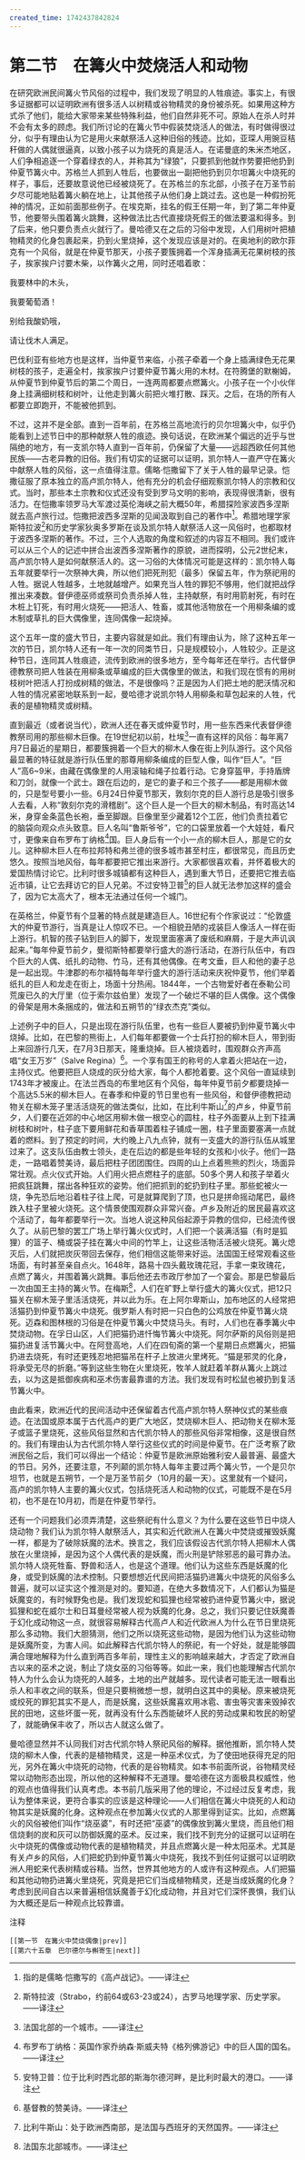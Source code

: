 ```yaml
---
created_time: 1742437842824
---
```

# 第二节　在篝火中焚烧活人和动物

在研究欧洲民间篝火节风俗的过程中，我们发现了明显的人牲痕迹。事实上，有很多证据都可以证明欧洲有很多活人以树精或谷物精灵的身份被杀死。如果用这种方式杀了他们，能给大家带来某些特殊利益，他们自然非死不可。原始人在杀人时并不会有太多的顾虑。我们所讨论的在篝火节中假装焚烧活人的做法，有时做得很过分，似乎有理由认为它是用火来献祭活人这种旧俗的残迹。比如，亚琛人用豌豆秸秆做的人偶就很逼真，以致小孩子以为烧死的真是活人。在诺曼底的朱米杰地区，人们争相追逐一个穿着绿衣的人，并称其为“绿狼”，只要抓到他就作势要把他扔到仲夏节篝火中。苏格兰人抓到人牲后，也要做出一副把他扔到贝尔坦篝火中烧死的样子，事后，还要故意说他已经被烧死了。在苏格兰的东北部，小孩子在万圣节前夕尽可能地贴着篝火躺在地上，让其他孩子从他们身上跳过去。这也是一种假扮死神的情况，正如前面那些例子。在埃克斯，挂名的假王任期一年，到了第二年仲夏节，他要带头围着篝火跳舞，这种做法比古代直接烧死假王的做法要温和得多。到了后来，他只要负责点火就行了。曼哈德又在之后的习俗中发现，人们用树叶把植物精灵的化身包裹起来，扔到火里烧掉，这个发现应该是对的。在奥地利的欧尔菲克有一个风俗，就是在仲夏节那天，小孩子要簇拥着一个浑身插满无花果树枝的孩子，挨家挨户讨要木柴，以作篝火之用，同时还唱着歌：  
  
  
  

我要林中的木头，

我要葡萄酒！

别给我酸奶哦，

请让伐木人满足。  
  
  
  

巴伐利亚有些地方也是这样，当仲夏节来临，小孩子牵着一个身上插满绿色无花果树枝的孩子，走遍全村，挨家挨户讨要仲夏节篝火用的木材。在符腾堡的默榭姆，从仲夏节到仲夏节后的第二个周日，一连两周都要点燃篝火。小孩子在一个小伙伴身上挂满细树枝和树叶，让他走到篝火前把火堆打散、踩灭。之后，在场的所有人都要立即跑开，不能被他抓到。

不过，这并不是全部。直到一百年前，在苏格兰高地流行的贝尔坦篝火中，似乎仍能看到上述节日中的那种献祭人牲的痕迹。换句话说，在欧洲某个偏远的近乎与世隔绝的地方，有一支凯尔特人直到一百年前，仍保留了大量——远超西欧任何其他民族——古老异教的旧俗。我们有切实的证据可以证明，凯尔特人一直严守在篝火中献祭人牲的风俗，这一点值得注意。儒略·恺撒留下了关于人牲的最早记录。恺撒征服了原本独立的高卢凯尔特人，他有充分的机会仔细观察凯尔特人的宗教和仪式。当时，那些本土宗教和仪式还没有受到罗马文明的影响，表现得很清新，很有活力。在恺撒率领罗马大军渡过英伦海峡之前大概50年，希腊探险家波西多涅斯就去高卢旅行过。恺撒把波西多涅斯的见闻汲取到自己的著作中[^1]。希腊地理学家斯特拉波[^2]和历史学家狄奥多罗斯在谈及凯尔特人献祭活人这一风俗时，也都取材于波西多涅斯的著作。不过，三个人选取的角度和叙述的内容互不相同。我们或许可以从三个人的记述中拼合出波西多涅斯著作的原貌，进而探明，公元2世纪末，高卢凯尔特人是如何献祭活人的。这一习俗的大体情况可能是这样的：凯尔特人每五年就要举行一次祭神大典，所以他们把死刑犯（最多）保留五年，作为祭祀用的人牲。据说人牲越多，土地就越增产。如果充当人牲的罪犯不够用，他们就把战俘推出来凑数。督伊德巫师或祭司负责杀掉人牲，主持献祭，有时用箭射死，有时在木桩上钉死，有时用火烧死——把活人、牲畜，或其他活物放在一个用柳条编的或木制或草扎的巨大偶像里，连同偶像一起烧掉。

这个五年一度的盛大节日，主要内容就是如此。我们有理由认为，除了这种五年一次的节日，凯尔特人还有一年一次的同类节日，只是规模较小，人牲较少。正是这种节日，连同其人牲痕迹，流传到欧洲的很多地方，至今每年还在举行。古代督伊德教祭司把人牲装在用柳条或草编成的巨大偶像里的做法，和我们现在惯有的用树枝树叶把活人打扮成树精的做法，不是很像吗？正是因为人们把土地的肥沃情况和人牲的情况紧密地联系到一起，曼哈德才说凯尔特人用柳条和草包起来的人牲，代表的是植物精灵或树精。

直到最近（或者说当代），欧洲人还在春天或仲夏节时，用一些东西来代表督伊德教祭司用的那些柳木巨像。在19世纪初以前，杜埃[^3]一直有这样的风俗：每年离7月7日最近的星期日，都要簇拥着一个巨大的柳木人像在街上列队游行。这个风俗最显著的特征就是游行队伍里的那尊用柳条编成的巨型人像，叫作“巨人”。“巨人”高6~9米，由藏在偶像里的人用滚轴和绳子拉着行动。它身穿盔甲，手持盾牌和刀剑，就像一个武士。跟在后边的，是它的妻子和三个孩子——都是用柳木做的，只是型号要小一些。6月24日仲夏节那天，敦刻尔克的巨人游行总是吸引很多人去看，人称“敦刻尔克的滑稽剧”。这个巨人是一个巨大的柳木制品，有时高达14米，身穿金条蓝色长袍，垂至脚跟。巨像里至少藏着12个工匠，他们负责拉着它的脑袋向观众点头致意。巨人名叫“鲁斯爷爷”，它的口袋里放着一个大娃娃，看尺寸，更像来自布罗布丁纳格[^4]国。巨人身后有一个小一点的柳木巨人，那是它的女儿。这种柳木巨人在布拉邦特和弗兰德的很多城市甚至村庄，都很常见，而且历史悠久。按照当地风俗，每年都要把它推出来游行。大家都很喜欢看，并怀着极大的爱国热情讨论它。比利时很多城镇都有这种巨人，遇到重大节日，还要把它推去临近市镇，让它去拜访它的巨人兄弟。不过安特卫普[^5]的巨人就无法参加这样的盛会了，因为它太高大了，根本无法通过任何一个城门。

在英格兰，仲夏节有个显著的特点就是建造巨人。16世纪有个作家说过：“伦敦盛大的仲夏节游行，当真是让人惊叹不已。一个相貌丑陋的戎装巨人像活人一样在街上游行。机智的孩子钻到巨人的脚下，发现里面塞满了废纸和麻屑，于是大声讥讽起来。”每年仲夏节前夕，曼彻斯特都要举行盛大的游行活动，在游行队伍中，有四个巨大的人偶、纸扎的动物、竹马，还有其他偶像。在考文垂，巨人和他的妻子总是一起出现。牛津郡的布尔福特每年举行盛大的游行活动来庆祝仲夏节，他们举着纸扎的巨人和龙走在街上，场面十分热闹。1844年，一个古物爱好者在泰勒公司荒废已久的大厅里（位于索尔兹伯里）发现了一个破烂不堪的巨人偶像。这个偶像的骨架是用木条捆成的，做法和五朔节的“绿衣杰克”类似。

上述例子中的巨人，只是出现在游行队伍里，也有一些巨人要被扔到仲夏节篝火中烧掉。比如，在巴黎的熊街上，人们每年都要做一个士兵打扮的柳木巨人，带到街上来回游行几天，在7月3日那天，隆重烧掉。巨人被烧着时，围观群众齐声高唱“女王万岁”（Salve Regina）[^6]。一个享有国王的称号的人拿着火把站在一边，主持仪式。他要把巨人烧成的灰分给大家，每个人都抢着要。这个风俗一直延续到1743年才被废止。在法兰西岛的布里地区有个风俗，每年仲夏节前夕都要烧掉一个高达5.5米的柳木巨人。在春季和仲夏的节日里也有一些风俗，和督伊德教把动物关在柳木笼子里活活烧死的做法类似，比如，在比利牛斯山[^7]的卢乡，仲夏节前夕，人们要在近郊的中心地区用柳木做一根空心的圆柱，柱子外面要从上到下挂满树枝和树叶，柱子底下要用鲜花和香草围着柱子铺成一圈，柱子里面要塞满一点就着的燃料。到了预定的时间，大约晚上八九点钟，就有一支盛大的游行队伍从城里过来了。这支队伍由教士领头，走在后边的都是些年轻的女孩和小伙子。他们一路走，一路唱着赞美诗，最后把柱子团团围住。四周的山上点着熊熊的烈火，场面异常壮观。点火仪式开始。人们用火把点燃柱子的底部。50多个男人和孩子举着火把疯狂跳舞，摆出各种狂欢的姿势。他们把抓到的蛇扔到柱子里。那些蛇被火一烧，争先恐后地沿着柱子往上爬，可是就算爬到了顶，也只是拼命摇动尾巴，最终跌入柱子里被火烧死。这个情景使围观群众非常兴奋。卢乡及附近的居民最喜欢这个活动了，每年都要举行一次。当地人说这种风俗起源于异教的信仰，已经流传很久了。从前巴黎的罢工广场上举行篝火仪式时，人们把一个装满活猫（有时是狐狸）的篮子、桶或袋子挂在篝火中间的竹竿上，让这些活物活活被火烧死。篝火熄灭后，人们就把炭灰带回去保存，他们相信这能带来好运。法国国王经常观看这些场面，有时甚至亲自点火。1648年，路易十四头戴玫瑰花冠，手拿一束玫瑰花，点燃了篝火，并围着篝火跳舞。事后他还去市政厅参加了一个宴会。那是巴黎最后一次由国王主持的篝火节。在梅斯[^8]，人们在旷野上举行盛大的篝火仪式，把12只猫关在柳木笼子里活活烧死，并以此为乐。在上阿尔卑斯山，加布地区的人经常把活猫扔到仲夏节篝火中烧死。俄罗斯人有时把一只白色的公鸡放在仲夏节篝火烧死。迈森和图林根的习俗是在仲夏节篝火中焚烧马头。有时，人们也在春季篝火中焚烧动物。在孚日山区，人们把猫扔进忏悔节篝火中烧死。阿尔萨斯的风俗则是把猫扔进复活节篝火中。在阿登高地，人们在四旬斋的第一个星期日点燃篝火，把猫扔进去烧死，有时还更残忍地把猫吊在杆子上放进火里烤死。“猫是邪灵的化身，将承受无尽的折磨。”等到这些生物在火里烧死，牧羊人就赶着羊群从篝火上跳过去，以为这是抵御疾病和巫术伤害最靠谱的方法。我们发现有时松鼠也被扔到复活节篝火中。

由此看来，欧洲近代的民间活动中还保留着古代高卢凯尔特人祭神仪式的某些痕迹。在法国或原本属于古代高卢的更广大地区，焚烧柳木巨人、把动物关在柳木笼子或篮子里烧死，这些风俗显然和古代凯尔特人的那些风俗非常相像，这是很自然的。我们有理由认为古代凯尔特人举行这些仪式的时间是仲夏节。在广泛考察了欧洲民俗之后，我们可以得出一个结论：仲夏节是欧洲原始雅利安人最普遍、最盛大的节日。另外，还要注意，不列颠的凯尔特人每年主要过两个篝火节，一个是贝尔坦节，也就是五朔节，一个是万圣节前夕（10月的最一天）。这里就有一个疑问，高卢的凯尔特人主要的篝火仪式，包括烧死活人和动物的仪式，可能既不是在5月初，也不是在10月初，而是在仲夏节举行。

还有一个问题我们必须弄清楚，这些祭祀有什么意义？为什么要在这些节日中烧人烧动物？我们认为凯尔特人献祭活人，其实和近代欧洲人在篝火中焚烧或摧毁妖魔一样，都是为了破除妖魔的法术。换言之，我们应该假设古代凯尔特人把柳木人偶放在火里烧掉，是因为这个人偶代表的是妖魔，而火刑是铲除邪恶的最可靠办法。凯尔特人烧死牲畜、野兽和活人，也是这个道理。他们认为这些东西是妖魔的化身，或受到妖魔的法术控制。只要想想近代民间把活猫扔进篝火中烧死的风俗多么普遍，就可以证实这个推测是对的。要知道，在绝大多数情况下，人们都认为猫是妖魔变的，有时候野兔也是。我们发现蛇和狐狸也经常被扔进仲夏节篝火中，据说狐狸和蛇在威尔士和日耳曼经常被人视为妖魔的化身。总之，我们只要记住妖魔善于幻化成动物这一点，就很容易解释古代高卢人和近代欧洲人为什么在节日里烧死那么多动物。我们大胆猜测，他们之所以烧死这些动物，是因为他们认为这些动物是妖魔所变，为害人间。如此解释古代凯尔特人的祭祀，有一个好处，就是能够圆满合理地解释为什么直到两百多年前，理性主义的影响越来越大，才否定了欧洲自古以来的巫术之说，制止了烧女巫的习俗等等。如此一来，我们也能理解古代凯尔特人为什么会认为烧死的人越多，土地的出产就越多。现代读者可能无法一眼看出杀人和丰收之间的联系，但是只要稍微想一想，就明白这其中的奥秘。原来被烧死或绞死的罪犯其实不是人，而是妖魔，这些妖魔喜欢用冰雹、害虫等灾害来毁掉农民的田地，这些坏蛋一死，就再没有什么东西能破坏人民的劳动成果和牧民的盼望了，就能确保丰收了，所以古人就这么做了。

曼哈德显然并不认同我们对古代凯尔特人祭祀风俗的解释。据他推断，凯尔特人焚烧的柳木人像，代表的是植物精灵，这是一种巫术仪式，为了使田地获得充足的阳光，另外在篝火中烧死的动物，代表的是谷物精灵。如本书前面所说，谷物精灵经常以动物形态出现，所以他的这种解释不无道理。曼哈德在这方面极具权威性，他的观点也值得我们认真考虑。本书前几版采用了他的理论，不过经过反复考虑，我认为整体来说，更符合事实的应该是这种理论——人们相信在篝火中烧死的人和动物其实是妖魔的化身。这种观点在参加篝火仪式的人那里得到证实。比如，点燃篝火的风俗被他们叫作“烧巫婆”，有时还把“巫婆”的偶像放到篝火里烧，而且他们相信烧剩的炭和灰可以防御妖魔的巫术。反过来，我们找不到充分的证据可以证明在火中烧死的偶像或动物代表的是植物精灵，并且点燃篝火是一种太阳巫术。尤其是有关卢乡的风俗，人们把蛇扔到仲夏节篝火中烧死，我找不到任何证据可以证明欧洲人用蛇来代表树精或谷精。当然，世界其他地方的人或许有这种观点。人们把猫和其他动物扔进篝火里烧死，究竟是把它们当成植物精灵，还是当成妖魔的化身？考虑到民间自古以来普遍相信妖魔善于幻化成动物，并且对它们深怀畏惧，我们认为大概还是后一种观点比较靠谱。

注释

[^1]: 指的是儒略·恺撒写的《高卢战记》。——译注
[^2]: 斯特拉波（Strabo，约前64或63-23或24），古罗马地理学家、历史学家。——译注
[^3]: 法国北部的一个城市。——译注
[^4]: 布罗布丁纳格：英国作家乔纳森·斯威夫特《格列佛游记》中的巨人国的国名。——译注
[^5]: 安特卫普：位于比利时西北部的斯海尔德河畔，是比利时最大的港口。——译注
[^6]: 基督教的赞美诗。——译注
[^7]: 比利牛斯山：处于欧洲西南部，是法国与西班牙的天然国界。——译注
[^8]: 法国东北部城市。——译注

```booknav
[[第一节　在篝火中焚烧偶像|prev]]
[[第六十五章　巴尔德尔与槲寄生|next]]
```
